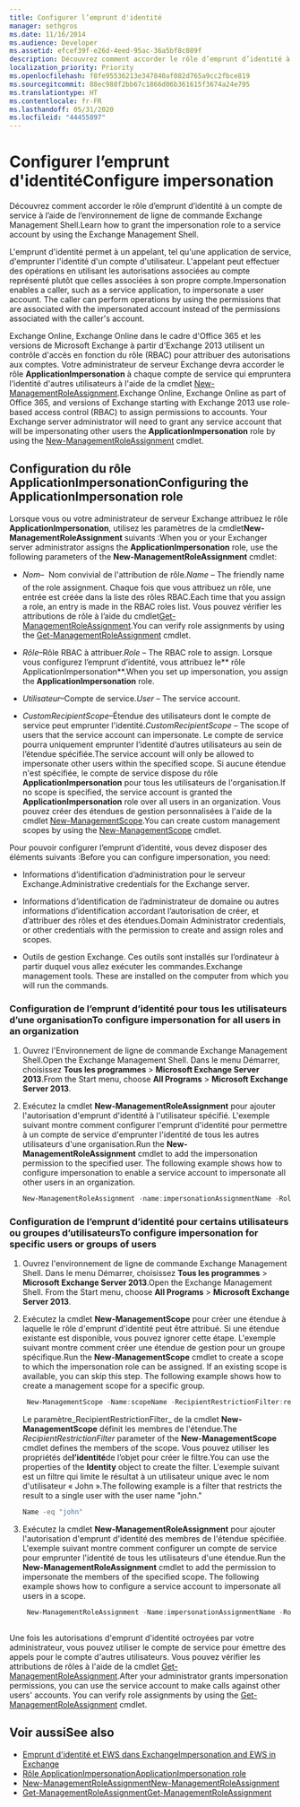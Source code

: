 ```yaml
---
title: Configurer l’emprunt d'identité
manager: sethgros
ms.date: 11/16/2014
ms.audience: Developer
ms.assetid: efcef39f-e26d-4eed-95ac-36a5bf8c089f
description: Découvrez comment accorder le rôle d’emprunt d’identité à un compte de service à l’aide de l’environnement de ligne de commande Exchange Management Shell.
localization_priority: Priority
ms.openlocfilehash: f8fe95536213e347840af082d765a9cc2fbce819
ms.sourcegitcommit: 88ec988f2bb67c1866d06b361615f3674a24e795
ms.translationtype: HT
ms.contentlocale: fr-FR
ms.lasthandoff: 05/31/2020
ms.locfileid: "44455897"
---
```

# <a name="configure-impersonation"></a><span data-ttu-id="43054-103">Configurer l’emprunt d'identité</span><span class="sxs-lookup"><span data-stu-id="43054-103">Configure impersonation</span></span>

<span data-ttu-id="43054-104">Découvrez comment accorder le rôle d’emprunt d’identité à un compte de service à l’aide de l’environnement de ligne de commande Exchange Management Shell.</span><span class="sxs-lookup"><span data-stu-id="43054-104">Learn how to grant the impersonation role to a service account by using the Exchange Management Shell.</span></span> 
  
<span data-ttu-id="43054-p101">L'emprunt d'identité permet à un appelant, tel qu'une application de service, d'emprunter l'identité d'un compte d'utilisateur. L'appelant peut effectuer des opérations en utilisant les autorisations associées au compte représenté plutôt que celles associées à son propre compte.</span><span class="sxs-lookup"><span data-stu-id="43054-p101">Impersonation enables a caller, such as a service application, to impersonate a user account. The caller can perform operations by using the permissions that are associated with the impersonated account instead of the permissions associated with the caller's account.</span></span>
  
<span data-ttu-id="43054-p102">Exchange Online, Exchange Online dans le cadre d'Office 365 et les versions de Microsoft Exchange à partir d'Exchange 2013 utilisent un contrôle d'accès en fonction du rôle (RBAC) pour attribuer des autorisations aux comptes. Votre administrateur de serveur Exchange devra accorder le rôle **ApplicationImpersonation** à chaque compte de service qui empruntera l'identité d'autres utilisateurs à l'aide de la cmdlet [New-ManagementRoleAssignment](https://msdn.microsoft.com/library/34d4f2e3-f2c5-49e1-a6a9-1366da65a78c.aspx).</span><span class="sxs-lookup"><span data-stu-id="43054-p102">Exchange Online, Exchange Online as part of Office 365, and versions of Exchange starting with Exchange 2013 use role-based access control (RBAC) to assign permissions to accounts. Your Exchange server administrator will need to grant any service account that will be impersonating other users the **ApplicationImpersonation** role by using the [New-ManagementRoleAssignment](https://msdn.microsoft.com/library/34d4f2e3-f2c5-49e1-a6a9-1366da65a78c.aspx) cmdlet.</span></span> 
  
## <a name="configuring-the-applicationimpersonation-role"></a><span data-ttu-id="43054-109">Configuration du rôle ApplicationImpersonation</span><span class="sxs-lookup"><span data-stu-id="43054-109">Configuring the ApplicationImpersonation role</span></span>

<span data-ttu-id="43054-110">Lorsque vous ou votre administrateur de serveur Exchange attribuez le rôle **ApplicationImpersonation**, utilisez les paramètres de la cmdlet**New-ManagementRoleAssignment** suivants :</span><span class="sxs-lookup"><span data-stu-id="43054-110">When you or your Exchanger server administrator assigns the **ApplicationImpersonation** role, use the following parameters of the **New-ManagementRoleAssignment** cmdlet:</span></span> 
  
-  <span data-ttu-id="43054-111">_Nom_&ndash;  Nom convivial de l'attribution de rôle.</span><span class="sxs-lookup"><span data-stu-id="43054-111">_Name_ &ndash; The friendly name of the role assignment.</span></span> <span data-ttu-id="43054-112">Chaque fois que vous attribuez un rôle, une entrée est créée dans la liste des rôles RBAC.</span><span class="sxs-lookup"><span data-stu-id="43054-112">Each time that you assign a role, an entry is made in the RBAC roles list.</span></span> <span data-ttu-id="43054-113">Vous pouvez vérifier les attributions de rôle à l’aide du cmdlet[Get-ManagementRoleAssignment](https://msdn.microsoft.com/library/a3a6ee46-061b-444a-8639-43a416309445.aspx).</span><span class="sxs-lookup"><span data-stu-id="43054-113">You can verify role assignments by using the [Get-ManagementRoleAssignment](https://msdn.microsoft.com/library/a3a6ee46-061b-444a-8639-43a416309445.aspx) cmdlet.</span></span> 
    
-  <span data-ttu-id="43054-114">_Rôle_&ndash;Rôle RBAC à attribuer.</span><span class="sxs-lookup"><span data-stu-id="43054-114">_Role_ &ndash; The RBAC role to assign.</span></span> <span data-ttu-id="43054-115">Lorsque vous configurez l’emprunt d’identité, vous attribuez le\*\* rôle ApplicationImpersonation\*\*.</span><span class="sxs-lookup"><span data-stu-id="43054-115">When you set up impersonation, you assign the **ApplicationImpersonation** role.</span></span> 
    
-  <span data-ttu-id="43054-116">_Utilisateur_&ndash;Compte de service.</span><span class="sxs-lookup"><span data-stu-id="43054-116">_User_ &ndash; The service account.</span></span> 
    
-  <span data-ttu-id="43054-117">_CustomRecipientScope_&ndash;Étendue des utilisateurs dont le compte de service peut emprunter l'identité.</span><span class="sxs-lookup"><span data-stu-id="43054-117">_CustomRecipientScope_ &ndash; The scope of users that the service account can impersonate.</span></span> <span data-ttu-id="43054-118">Le compte de service pourra uniquement emprunter l’identité d’autres utilisateurs au sein de l’étendue spécifiée.</span><span class="sxs-lookup"><span data-stu-id="43054-118">The service account will only be allowed to impersonate other users within the specified scope.</span></span> <span data-ttu-id="43054-119">Si aucune étendue n'est spécifiée, le compte de service dispose du rôle **ApplicationImpersonation** pour tous les utilisateurs de l'organisation.</span><span class="sxs-lookup"><span data-stu-id="43054-119">If no scope is specified, the service account is granted the **ApplicationImpersonation** role over all users in an organization.</span></span> <span data-ttu-id="43054-120">Vous pouvez créer des étendues de gestion personnalisées à l'aide de la cmdlet [New-ManagementScope](https://msdn.microsoft.com/library/1ea1f474-69d6-48c0-9beb-bfa4442c5dab.aspx).</span><span class="sxs-lookup"><span data-stu-id="43054-120">You can create custom management scopes by using the [New-ManagementScope](https://msdn.microsoft.com/library/1ea1f474-69d6-48c0-9beb-bfa4442c5dab.aspx) cmdlet.</span></span> 
    
<span data-ttu-id="43054-121">Pour pouvoir configurer l’emprunt d’identité, vous devez disposer des éléments suivants :</span><span class="sxs-lookup"><span data-stu-id="43054-121">Before you can configure impersonation, you need:</span></span>
  
- <span data-ttu-id="43054-122">Informations d’identification d’administration pour le serveur Exchange.</span><span class="sxs-lookup"><span data-stu-id="43054-122">Administrative credentials for the Exchange server.</span></span>
    
- <span data-ttu-id="43054-123">Informations d’identification de l’administrateur de domaine ou autres informations d’identification accordant l’autorisation de créer, et d’attribuer des rôles et des étendues.</span><span class="sxs-lookup"><span data-stu-id="43054-123">Domain Administrator credentials, or other credentials with the permission to create and assign roles and scopes.</span></span>
    
- <span data-ttu-id="43054-p106">Outils de gestion Exchange. Ces outils sont installés sur l’ordinateur à partir duquel vous allez exécuter les commandes.</span><span class="sxs-lookup"><span data-stu-id="43054-p106">Exchange management tools. These are installed on the computer from which you will run the commands.</span></span>
    
### <a name="to-configure-impersonation-for-all-users-in-an-organization"></a><span data-ttu-id="43054-126">Configuration de l’emprunt d’identité pour tous les utilisateurs d’une organisation</span><span class="sxs-lookup"><span data-stu-id="43054-126">To configure impersonation for all users in an organization</span></span>

1. <span data-ttu-id="43054-127">Ouvrez l'Environnement de ligne de commande Exchange Management Shell.</span><span class="sxs-lookup"><span data-stu-id="43054-127">Open the Exchange Management Shell.</span></span> <span data-ttu-id="43054-128">Dans le menu Démarrer, choisissez **Tous les programmes** > **Microsoft Exchange Server 2013**.</span><span class="sxs-lookup"><span data-stu-id="43054-128">From the Start menu, choose **All Programs** > **Microsoft Exchange Server 2013**.</span></span> 
    
2. <span data-ttu-id="43054-p108">Exécutez la cmdlet **New-ManagementRoleAssignment** pour ajouter l'autorisation d'emprunt d'identité à l'utilisateur spécifié. L'exemple suivant montre comment configurer l'emprunt d'identité pour permettre à un compte de service d'emprunter l'identité de tous les autres utilisateurs d'une organisation.</span><span class="sxs-lookup"><span data-stu-id="43054-p108">Run the **New-ManagementRoleAssignment** cmdlet to add the impersonation permission to the specified user. The following example shows how to configure impersonation to enable a service account to impersonate all other users in an organization.</span></span> 
    
   ```powershell
   New-ManagementRoleAssignment -name:impersonationAssignmentName -Role:ApplicationImpersonation -User:serviceAccount 
   ```

### <a name="to-configure-impersonation-for-specific-users-or-groups-of-users"></a><span data-ttu-id="43054-131">Configuration de l’emprunt d’identité pour certains utilisateurs ou groupes d’utilisateurs</span><span class="sxs-lookup"><span data-stu-id="43054-131">To configure impersonation for specific users or groups of users</span></span>

1. <span data-ttu-id="43054-p109">Ouvrez l'environnement de ligne de commande Exchange Management Shell. Dans le menu Démarrer, choisissez **Tous les programmes** > **Microsoft Exchange Server 2013**.</span><span class="sxs-lookup"><span data-stu-id="43054-p109">Open the Exchange Management Shell. From the Start menu, choose **All Programs** > **Microsoft Exchange Server 2013**.</span></span> 
    
2. <span data-ttu-id="43054-p110">Exécutez la cmdlet **New-ManagementScope** pour créer une étendue à laquelle le rôle d'emprunt d'identité peut être attribué. Si une étendue existante est disponible, vous pouvez ignorer cette étape. L'exemple suivant montre comment créer une étendue de gestion pour un groupe spécifique.</span><span class="sxs-lookup"><span data-stu-id="43054-p110">Run the **New-ManagementScope** cmdlet to create a scope to which the impersonation role can be assigned. If an existing scope is available, you can skip this step. The following example shows how to create a management scope for a specific group.</span></span> 
    
   ```powershell
    New-ManagementScope -Name:scopeName -RecipientRestrictionFilter:recipientFilter
   ```

   <span data-ttu-id="43054-137">Le paramètre_RecipientRestrictionFilter_ de la cmdlet **New-ManagementScope** définit les membres de l'étendue.</span><span class="sxs-lookup"><span data-stu-id="43054-137">The _RecipientRestrictionFilter_ parameter of the **New-ManagementScope** cmdlet defines the members of the scope.</span></span> <span data-ttu-id="43054-138">Vous pouvez utiliser les propriétés de**l’identité**de l’objet pour créer le filtre.</span><span class="sxs-lookup"><span data-stu-id="43054-138">You can use the properties of the **Identity** object to create the filter.</span></span> <span data-ttu-id="43054-139">L'exemple suivant est un filtre qui limite le résultat à un utilisateur unique avec le nom d'utilisateur « John ».</span><span class="sxs-lookup"><span data-stu-id="43054-139">The following example is a filter that restricts the result to a single user with the user name "john."</span></span> 
    
   ```powershell
   Name -eq "john"
   ```

3. <span data-ttu-id="43054-p112">Exécutez la cmdlet **New-ManagementRoleAssignment** pour ajouter l'autorisation d'emprunt d'identité des membres de l'étendue spécifiée. L'exemple suivant montre comment configurer un compte de service pour emprunter l'identité de tous les utilisateurs d'une étendue.</span><span class="sxs-lookup"><span data-stu-id="43054-p112">Run the **New-ManagementRoleAssignment** cmdlet to add the permission to impersonate the members of the specified scope. The following example shows how to configure a service account to impersonate all users in a scope.</span></span> 
    
   ```powershell
    New-ManagementRoleAssignment -Name:impersonationAssignmentName -Role:ApplicationImpersonation -User:serviceAccount -CustomRecipientWriteScope:scopeName
    
   ```


<span data-ttu-id="43054-p113">Une fois les autorisations d'emprunt d'identité octroyées par votre administrateur, vous pouvez utiliser le compte de service pour émettre des appels pour le compte d'autres utilisateurs. Vous pouvez vérifier les attributions de rôles à l'aide de la cmdlet [Get-ManagementRoleAssignment](https://msdn.microsoft.com/library/a3a6ee46-061b-444a-8639-43a416309445.aspx).</span><span class="sxs-lookup"><span data-stu-id="43054-p113">After your administrator grants impersonation permissions, you can use the service account to make calls against other users' accounts. You can verify role assignments by using the [Get-ManagementRoleAssignment](https://msdn.microsoft.com/library/a3a6ee46-061b-444a-8639-43a416309445.aspx) cmdlet.</span></span> 
  
## <a name="see-also"></a><span data-ttu-id="43054-144">Voir aussi</span><span class="sxs-lookup"><span data-stu-id="43054-144">See also</span></span>

- [<span data-ttu-id="43054-145">Emprunt d'identité et EWS dans Exchange</span><span class="sxs-lookup"><span data-stu-id="43054-145">Impersonation and EWS in Exchange</span></span>](impersonation-and-ews-in-exchange.md)
- [<span data-ttu-id="43054-146">Rôle ApplicationImpersonation</span><span class="sxs-lookup"><span data-stu-id="43054-146">ApplicationImpersonation role</span></span>](https://technet.microsoft.com/library/dd776119%28v=exchg.150%29.aspx)   
- [<span data-ttu-id="43054-147">New-ManagementRoleAssignment</span><span class="sxs-lookup"><span data-stu-id="43054-147">New-ManagementRoleAssignment</span></span>](https://msdn.microsoft.com/library/34d4f2e3-f2c5-49e1-a6a9-1366da65a78c.aspx)    
- [<span data-ttu-id="43054-148">Get-ManagementRoleAssignment</span><span class="sxs-lookup"><span data-stu-id="43054-148">Get-ManagementRoleAssignment</span></span>](https://msdn.microsoft.com/library/a3a6ee46-061b-444a-8639-43a416309445.aspx)
    

